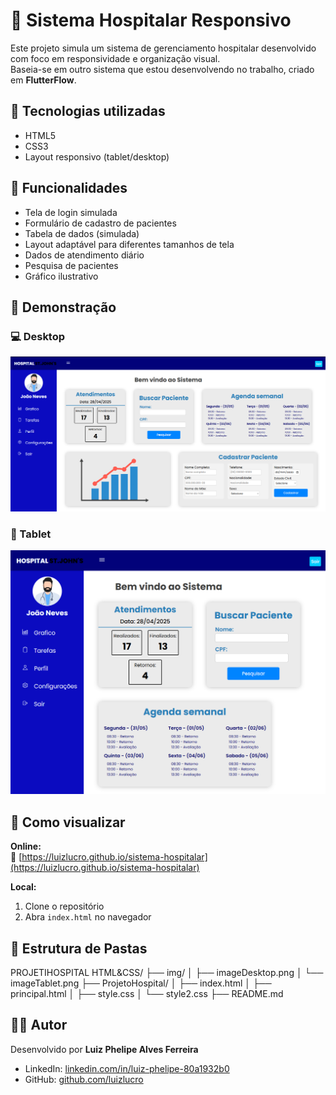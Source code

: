 # 🏥 Sistema Hospitalar Responsivo

Este projeto simula um sistema de gerenciamento hospitalar desenvolvido com foco em responsividade e organização visual.  
Baseia-se em outro sistema que estou desenvolvendo no trabalho, criado em **FlutterFlow**.

## 🔧 Tecnologias utilizadas

- HTML5
- CSS3
- Layout responsivo (tablet/desktop)

## 🎯 Funcionalidades

- Tela de login simulada
- Formulário de cadastro de pacientes
- Tabela de dados (simulada)
- Layout adaptável para diferentes tamanhos de tela
- Dados de atendimento diário
- Pesquisa de pacientes
- Gráfico ilustrativo

## 📸 Demonstração

### 💻 Desktop

![Versão desktop](ProjetoHospital-Html&CSS/img/imageDesktop.png)

### 📱 Tablet

![Versão tablet](ProjetoHospital-Html&CSS/img/imageTablet.png)

## 🚀 Como visualizar

**Online:**  
🔗 [https://luizlucro.github.io/sistema-hospitalar](https://luizlucro.github.io/sistema-hospitalar)

**Local:**

1. Clone o repositório
2. Abra `index.html` no navegador

## 📁 Estrutura de Pastas

PROJETIHOSPITAL HTML&CSS/
├── img/
│ ├── imageDesktop.png
│ └── imageTablet.png
├── ProjetoHospital/
│ ├── index.html
│ ├── principal.html
│ ├── style.css
│ └── style2.css
├── README.md

## 👨‍💻 Autor

Desenvolvido por **Luiz Phelipe Alves Ferreira**

- LinkedIn: [linkedin.com/in/luiz-phelipe-80a1932b0](www.linkedin.com/in/luiz-phelipe-80a1932b0)
- GitHub: [github.com/luizlucro](https://github.com/luizphelipe02)
